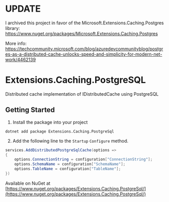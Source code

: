 # **UPDATE**
I archived this project in favor of the Microsoft.Extensions.Caching.Postgres library: https://www.nuget.org/packages/Microsoft.Extensions.Caching.Postgres

More info: https://techcommunity.microsoft.com/blog/azuredevcommunityblog/postgres-as-a-distributed-cache-unlocks-speed-and-simplicity-for-modern-net-work/4462139

# Extensions.Caching.PostgreSQL
Distributed cache implementation of IDistributedCache using PostgreSQL

## Getting Started
1. Install the package into your project
```
dotnet add package Extensions.Caching.PostgreSql
```
2. Add the following line to the `Startup`  `Configure` method.
```c#
services.AddDistributedPostgreSqlCache(options => 
{
	options.ConnectionString = configuration["ConnectionString"];
	options.SchemaName = configuration["SchemaName"];
	options.TableName = configuration["TableName"];
})
```

Available on NuGet at [https://www.nuget.org/packages/Extensions.Caching.PostgreSql/](https://www.nuget.org/packages/Extensions.Caching.PostgreSql/)
